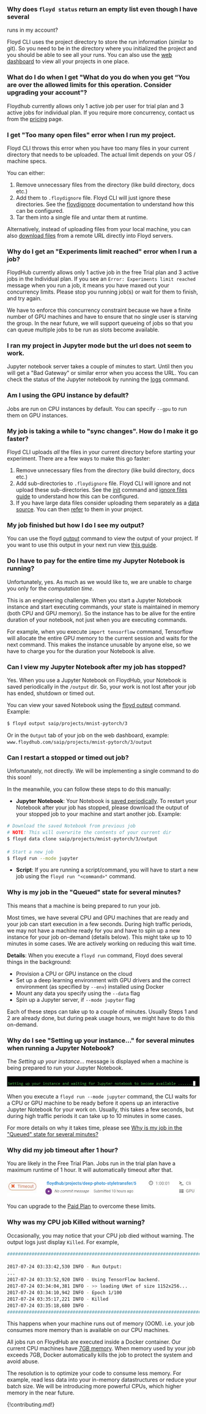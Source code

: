 ### Why does `floyd status` return an empty list even though I have several
runs in my account?

Floyd CLI uses the project directory to store the run information (similar to git). So you need
to be in the directory where you initialized the project and you should be able to see all your
runs. You can also use the [web dashboard](https://www.floydhub.com/projects) to view all your
projects in one place.


### What do I do when I get "What do you do when you get “You are over the allowed limits for this operation. Consider upgrading your account”?

Floydhub currently allows only 1 active job per user for trial plan and 3 active jobs for individual plan. If you require more concurrency, contact
us from the [pricing](https://www.floydhub.com/pricing) page.


### I get "Too many open files" error when I run my project.

Floyd CLI throws this error when you have too many files in your current directory that needs to be uploaded.
The actual limit depends on your OS / machine specs.

You can either:

1. Remove unnecessary files from the directory (like build directory, docs etc.)
2. Add them to `.floydignore` file. Floyd CLI will just ignore these directories.
See the [floydignore](../guides/floyd_ignore) documentation to understand how this can be configured.
3. Tar them into a single file and untar them at runtime.

Alternatively, instead of uploading files from your local machine, you can also
[download files](../guides/download_dataset) from a remote URL
directly into Floyd servers.


### Why do I get an "Experiments limit reached" error when I run a job?

FloydHub currently allows only 1 active job in the free Trial plan and 3 active jobs in the Individual plan. 
If you see an `Error: Experiments limit reached` message when you run a job, it means you have maxed out your 
concurrency limits. Please stop you running job(s) or wait for them to finish, and try again.

We have to enforce this concurrency constraint because we have a finite number of GPU machines and have to ensure that no single user is starving the group. In the near future, we will support queueing of jobs so that you can queue multiple jobs to be run as slots become available.

### I ran my project in Jupyter mode but the url does not seem to work.

Jupyter notebook server takes a couple of minutes to start. Until then you will get a "Bad Gateway"
or similar error when you access the URL. You can check the status of the Jupyter notebook
by running the [logs](../commands/logs) command.


### Am I using the GPU instance by default?

Jobs are run on CPU instances by default. You can specify `--gpu` to run them on GPU instances.


### My job is taking a while to "sync changes". How do I make it go faster?

Floyd CLI uploads *all* the files in your current directory before starting your experiment.
There are a few ways to make this go faster:

1. Remove unnecessary files from the directory (like build directory, docs etc.)
2. Add sub-directories to `.floydignore` file. Floyd CLI will ignore and not upload these sub-directories.
See the [init](../commands/init#description) command and [ignore files guide](../guides/floyd_ignore) to understand how this can be configured.
3. If you have large data files consider uploading them separately as a [data source](../commands/data).
You can then [refer](../guides/mounting_data) to them in your project.


### My job finished but how I do I see my output?

You can use the floyd [output](../commands/output) command to view the output of your
project. If you want to use this output in your next run view [this guide](../guides/managing_output).


### Do I have to pay for the entire time my Jupyter Notebook is running?

Unfortunately, yes. As much as we would like to, we are unable to charge you only for the *computation time*.

This is an engineering challenge. When you start a Jupyter Notebook instance and start executing commands,
your state is maintained in memory (both CPU and GPU memory). So the instance has to be alive for the
entire duration of your notebook, not just when you are executing commands.

For example, when you execute `import tensorflow`
command, Tensorflow will allocate the entire GPU memory to the current session and waits for the next command. This makes the instance unusable by anyone else, so we have to charge you for the duration your Notebook is alive.


### Can I view my Jupyter Notebook after my job has stopped?

Yes. When you use a Jupyter Notebook on FloydHub, your Notebook is saved periodically in the `/output` dir. So, your work is not lost after your job has ended, shutdown or timed out.

You can view your saved Notebook using the [floyd output](../commands/output/) command. Example:

```bash
$ floyd output saip/projects/mnist-pytorch/3
```

Or in the `Output` tab of your job on the web dashboard, example: `www.floydhub.com/saip/projects/mnist-pytorch/3/output`


### Can I restart a stopped or timed out job?

Unfortunately, not directly. We will be implementing a single command to do this soon!

In the meanwhile, you can follow these steps to do this manually:

- **Jupyter Notebook**: Your Notebook is [saved periodically](#can-i-view-my-jupyter-notebook-after-my-job-has-stopped). To restart your Notebook after your job has stopped, please download the output of your stopped job to your machine and start another job. Example:

```bash
# Download the saved Notebook from previous job
# NOTE: This will overwrite the contents of your current dir
$ floyd data clone saip/projects/mnist-pytorch/3/output

# Start a new job
$ floyd run --mode jupyter
```

- **Script**: If you are running a script/command, you will have to start a new job using the `floyd run "<command>"` command.

### Why is my job in the "Queued" state for several minutes?

This means that a machine is being prepared to run your job. 

Most times, we have several CPU and GPU machines that are ready and your job can start execution in a few seconds. During high traffic periods, we may not have a machine ready for you and have to spin up a new instance for your job on-demand (details below). This might take up to 10 minutes in some cases. We are actively working on reducing this wait time.

**Details**: When you execute a `floyd run` command, Floyd does several things in the background:

- Provision a CPU or GPU instance on the cloud
- Set up a deep learning environment with GPU drivers and the correct environment (as specified by `--env`) installed using Docker
- Mount any data you specify using the `--data` flag
- Spin up a Jupyter server, if `--mode jupyter` flag

Each of these steps can take up to a couple of minutes. Usually Steps 1 and 2 are already done, but during peak usage hours, we might have to do this on-demand.


### Why do I see "Setting up your instance..." for several minutes when running a Jupyter Notebook?

The *Setting up your instance...* message is displayed when a machine is being prepared to run your Jupyter Notebook.

![1HourTimeout](../img/SettingUpInstance.jpg)

When you execute a `floyd run --mode jupyter` command, the CLI waits for a CPU or GPU machine to be ready before it opens up an interactive Jupyter Notebook for your work on. Usually, this takes a few seconds, but during high traffic periods it can take up to 10 minutes in some cases.

For more details on why it takes time, please see [Why is my job in the "Queued" state for several minutes?](#why-is-my-job-in-the-queued-state-for-several-minutes)

### Why did my job timeout after 1 hour?

You are likely in the Free Trial Plan. Jobs run in the trial plan have a maximum runtime of 1 hour. It will automatically timeout after that. 

![1HourTimeout](../img/1HrTimeout.jpg)

You can upgrade to the [Paid Plan](https://www.floydhub.com/pricing) to overcome these limits.


### Why was my CPU job Killed without warning?

Occasionally, you may notice that your CPU job died without warning. The output logs just display `Killed`. For example,

```bash
################################################################################

2017-07-24 03:33:42,530 INFO - Run Output:
...
2017-07-24 03:33:52,920 INFO - Using TensorFlow backend.
2017-07-24 03:34:04,381 INFO - >> loading UNet of size 1152x256...
2017-07-24 03:34:10,942 INFO - Epoch 1/100
2017-07-24 03:35:17,221 INFO - Killed
2017-07-24 03:35:18,680 INFO - 
################################################################################
```

This happens when your machine runs out of memory (OOM). i.e. your job consumes more memory than is available on our CPU machines.

All jobs run on FloydHub are executed inside a Docker container. Our current CPU machines have [7GB memory](https://www.floydhub.com/pricing). When memory used by your job exceeds 7GB, Docker automatically kills the job to protect the system and avoid abuse.

The resolution is to optimize your code to consume less memory. For example, read less data into your in-memory datastructures or reduce your batch size. We will be introducing more powerful CPUs, which higher memory in the near future.



{!contributing.md!}
